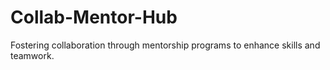 # Collab-Mentor-Hub
Fostering collaboration through mentorship programs to enhance skills and teamwork.

